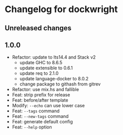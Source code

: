 # Changelog for dockwright

## Unreleased changes

## 1.0.0

- Refactor: update to lts14.4 and Stack v2
    - update GHC to 8.6.5
    - update extensible to 0.6.1
    - update req to 2.1.0
    - update language-docker to 8.0.2
    - change package to githash from gitrev
- Refactor: use mix.hs and fallible
- Feat: strip prefix for release
- Feat: before/after template
- Modify: `--echo` can use lower case
- Feat: `--tags` command
- Feat: `--new-tags` command
- Feat: generate default config
- Feat: `--help` option
